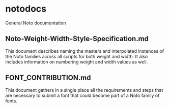 # notodocs
General Noto documentation
## Noto-Weight-Width-Style-Specification.md
This document describes naming the masters and interpolated instances of the Noto families across all scripts for both weight and width. It also includes information on numbering weight and width values as well.
## FONT_CONTRIBUTION.md
This document gathers in a single place all the requirements and steps that are necessary to submit a font that could become part of a Noto family of fonts.
